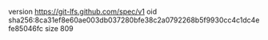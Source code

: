 version https://git-lfs.github.com/spec/v1
oid sha256:8ca31ef8e60ae003db037280bfe38c2a0792268b5f9930cc4c1dc4efe85046fc
size 809
